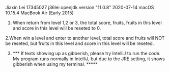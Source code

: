 Jiaxin Lei
17345027 j36lei
openjdk version "11.0.8" 2020-07-14
macOS 10.15.4 MacBook Air (Early 2015)

1. When return from level 1,2 or 3, the total score, fruits,
fruits in this level and score in this level will be reseted to 0.

2.When win a level and enter to another level, total score and fruits will NOT
be reseted, but fruits in this level and score in this level will be reseted.

3. *** If texts showing up as gibberish, please try IntelliJ to run the code. My program runs normally in IntelliJ, but due to the JRE setting, it shows gibberish when using my terminal. *****
